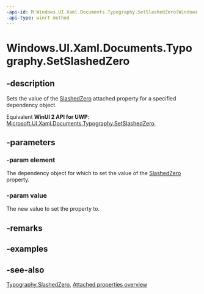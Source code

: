 ```yaml
---
-api-id: M:Windows.UI.Xaml.Documents.Typography.SetSlashedZero(Windows.UI.Xaml.DependencyObject,System.Boolean)
-api-type: winrt method
---
```


<!-- Method syntax
public void SetSlashedZero(Windows.UI.Xaml.DependencyObject element, System.Boolean value)
-->

# Windows.UI.Xaml.Documents.Typography.SetSlashedZero

## -description
Sets the value of the [SlashedZero](typography_slashedzero.md) attached property for a specified dependency object.

Equivalent **WinUI 2 API for UWP**: [Microsoft.UI.Xaml.Documents.Typography.SetSlashedZero](/windows/winui/api/microsoft.ui.xaml.documents.typography.setslashedzero).

## -parameters
### -param element
The dependency object for which to set the value of the [SlashedZero](typography_slashedzero.md) property.

### -param value
The new value to set the property to.

## -remarks

## -examples

## -see-also

[Typography.SlashedZero](typography_slashedzero.md), [Attached properties overview](/windows/uwp/xaml-platform/attached-properties-overview)
